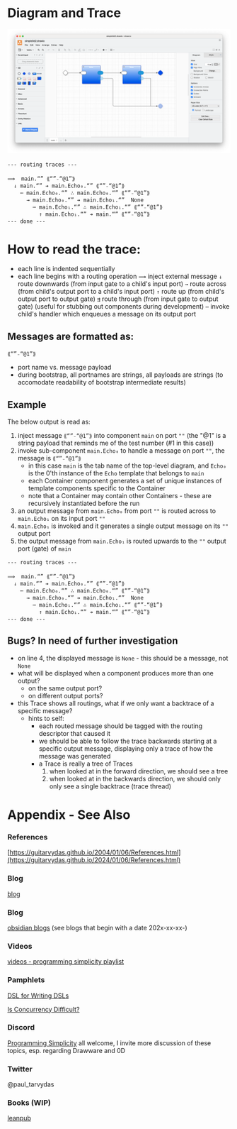 # Diagram and Trace

![screenshot](./Screenshot-2024-03-29-at-7.53.54-AM.png)

```
--- routing traces ---

⟹  main.“” ⟪“”₋“@1”⟫
  ↓ main.“” ➔ main.Echo₀.“” ⟪“”₋“@1”⟫
    ⋯ main.Echo₀.“” ∴ main.Echo₀.“” ⟪“”₋“@1”⟫
      → main.Echo₀.“” ➔ main.Echo₁.“”  None
        ⋯ main.Echo₁.“” ∴ main.Echo₁.“” ⟪“”₋“@1”⟫
          ↑ main.Echo₁.“” ➔ main.“” ⟪“”₋“@1”⟫
--- done ---
```

# How to read the trace:
- each line is indented sequentially
- each line begins with a routing operation
  `⟹` inject external message
  `↓` route downwards (from input gate to a child's input port)
  `→` route across (from child's output port to a child's input port)
  `↑` route up (from child's output port to output gate)
  `⇶` route through (from input gate to output gate) (useful for stubbing out components during development)
  `⋯` invoke child's handler which enqueues a message on its output port

## Messages are formatted as:
`⟪“”₋“@1”⟫`
- port name vs. message payload
- during bootstrap, all portnames are strings, all payloads are strings (to accomodate readability of bootstrap intermediate results)

## Example
The below output is read as:
1. inject message `⟪“”₋“@1”⟫` into component `main` on port `""` (the "@1" is a string payload that reminds me of the test number (#1 in this case))
2. invoke sub-component `main.Echo₀` to handle a message on port `""`, the message is `⟪“”₋“@1”⟫`
   - in this case `main` is the tab name of the top-level diagram, and `Echo₀` is the 0'th instance of the `Echo` template that belongs to `main`
   - each Container component generates a set of unique instances of template components specific to the Container
   - note that a Container may contain other Containers - these are recursively instantiated before the run
3. an output message from `main.Echo₀` from port `""` is routed across to `main.Echo₁` on its input port `""`
4. `main.Echo₁` is invoked and it generates a single output message on its `""` output port
5. the output message from `main.Echo₁` is routed upwards to the `""` output port (gate) of `main` 

```
--- routing traces ---

⟹  main.“” ⟪“”₋“@1”⟫
  ↓ main.“” ➔ main.Echo₀.“” ⟪“”₋“@1”⟫
    ⋯ main.Echo₀.“” ∴ main.Echo₀.“” ⟪“”₋“@1”⟫
      → main.Echo₀.“” ➔ main.Echo₁.“”  None
        ⋯ main.Echo₁.“” ∴ main.Echo₁.“” ⟪“”₋“@1”⟫
          ↑ main.Echo₁.“” ➔ main.“” ⟪“”₋“@1”⟫
--- done ---
```

## Bugs? In need of further investigation
- on line 4, the displayed message is `None` - this should be a message, not `None`
- what will be displayed when a component produces more than one output?
  - on the same output port?
  - on different output ports?
- this Trace shows all routings, what if we only want a backtrace of a specific message?
  - hints to self: 
	- each routed message should be tagged with the routing descriptor that caused it
	- we should be able to follow the trace backwards starting at a specific output message, displaying only a trace of how the message was generated
	- a Trace is really a tree of Traces
		1. when looked at in the forward direction, we should see a tree
		2. when looked at in the backwards direction, we should only only see a single backtrace (trace thread) 
  

# Appendix - See Also

### References

[https://guitarvydas.github.io/2004/01/06/References.html](https://guitarvydas.github.io/2024/01/06/References.html)

### Blog
[blog](https://guitarvydas.github.io/)

### Blog
[obsidian blogs](https://publish.obsidian.md/programmingsimplicity) (see blogs that begin with a date 202x-xx-xx-)
### Videos
[videos - programming simplicity playlist](https://www.youtube.com/@programmingsimplicity2980)
### Pamphlets
[DSL for Writing DSLs](https://tarvydas.gumroad.com/l/hiypq?_gl=1*1bdn1r0*_ga*NTI5MDkzNTI0LjE3MTAzNTQzNjU.*_ga_6LJN6D94N6*MTcxMTQ4ODE0Mi43LjAuMTcxMTQ4ODE0Mi4wLjAuMA..)

[Is Concurrency Difficult?](https://tarvydas.gumroad.com/l/dvtej?_gl=1*o7hy6z*_ga*MjA0NzUyMDY1Mi4xNzA3NDc3MDIx*_ga_6LJN6D94N6*MTcwNzQ3NzAyMC4xLjEuMTcwNzQ3NzI5Ni4wLjAuMA..)
### Discord
[Programming Simplicity](https://discord.gg/Jjx62ypR) all welcome, I invite more discussion of these topics, esp. regarding Drawware and 0D
### Twitter
@paul_tarvydas
### Books (WIP)
[leanpub](https://leanpub.com/u/paul-tarvydas)

<script src="https://utteranc.es/client.js" 
        repo="guitarvydas/guitarvydas.github.io" 
        issue-term="pathname" 
        theme="github-light" 
        crossorigin="anonymous" 
        async> 
</script> 
